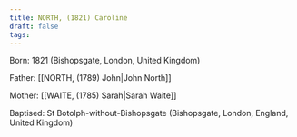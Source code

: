 ```yaml
---
title: NORTH, (1821) Caroline
draft: false
tags:
---
```

Born: 1821 (Bishopsgate, London, United Kingdom)

Father: [[NORTH, (1789) John|John North]]

Mother: [[WAITE, (1785) Sarah|Sarah Waite]]

Baptised: St Botolph-without-Bishopsgate (Bishopsgate, London, England, United Kingdom)